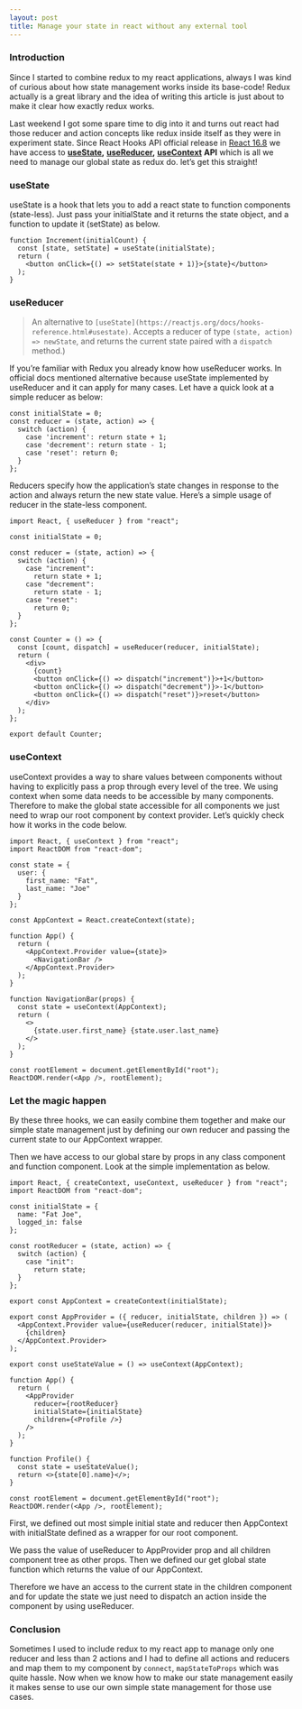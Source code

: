 ```yaml
---
layout: post
title: Manage your state in react without any external tool
---
```


### Introduction

Since I started to combine redux to my react applications, always I was kind of curious about how state management works inside its base-code! Redux actually is a great library and the idea of writing this article is just about to make it clear how exactly redux works.

Last weekend I got some spare time to dig into it and turns out react had those reducer and action concepts like redux inside itself as they were in experiment state. Since React Hooks API official release in [React 16.8](https://reactjs.org/blog/2019/02/06/react-v16.8.0.html) we have access to [**useState**](https://reactjs.org/docs/hooks-reference.html#usestate)**,** [**useReducer**](https://reactjs.org/docs/hooks-reference.html#usereducer)**,** [**useContext**](https://reactjs.org/docs/hooks-reference.html#usecontext) **API** which is all we need to manage our global state as redux do. let’s get this straight!

### useState

useState is a hook that lets you to add a react state to function components (state-less). Just pass your initialState and it returns the state object, and a function to update it (setState) as below.

```
function Increment(initialCount) {  
  const [state, setState] = useState(initialState);  
  return (
    <button onClick={() => setState(state + 1)}>{state}</button>
  );
}
```

### useReducer

> An alternative to `[useState](https://reactjs.org/docs/hooks-reference.html#usestate)`. Accepts a reducer of type `(state, action) => newState`, and returns the current state paired with a `dispatch` method.)

If you’re familiar with Redux you already know how useReducer works. In official docs mentioned alternative because useState implemented by useReducer and it can apply for many cases. Let have a quick look at a simple reducer as below:

```
const initialState = 0;  
const reducer = (state, action) => {  
  switch (action) {  
    case 'increment': return state + 1;  
    case 'decrement': return state - 1;  
    case 'reset': return 0;  
  }  
};
```

Reducers specify how the application’s state changes in response to the action and always return the new state value. Here’s a simple usage of reducer in the state-less component.

```
import React, { useReducer } from "react";

const initialState = 0;

const reducer = (state, action) => {
  switch (action) {
    case "increment":
      return state + 1;
    case "decrement":
      return state - 1;
    case "reset":
      return 0;
  }
};

const Counter = () => {
  const [count, dispatch] = useReducer(reducer, initialState);
  return (
    <div>
      {count}
      <button onClick={() => dispatch("increment")}>+1</button>
      <button onClick={() => dispatch("decrement")}>-1</button>
      <button onClick={() => dispatch("reset")}>reset</button>
    </div>
  );
};

export default Counter;

```

### useContext

useContext provides a way to share values between components without having to explicitly pass a prop through every level of the tree. We using context when some data needs to be accessible by many components. Therefore to make the global state accessible for all components we just need to wrap our root component by context provider. Let’s quickly check how it works in the code below.

```
import React, { useContext } from "react";
import ReactDOM from "react-dom";

const state = {
  user: {
    first_name: "Fat",
    last_name: "Joe"
  }
};

const AppContext = React.createContext(state);

function App() {
  return (
    <AppContext.Provider value={state}>
      <NavigationBar />
    </AppContext.Provider>
  );
}

function NavigationBar(props) {
  const state = useContext(AppContext);
  return (
    <>
      {state.user.first_name} {state.user.last_name}
    </>
  );
}

const rootElement = document.getElementById("root");
ReactDOM.render(<App />, rootElement);
```

### Let the magic happen

By these three hooks, we can easily combine them together and make our simple state management just by defining our own reducer and passing the current state to our AppContext wrapper.

Then we have access to our global stare by props in any class component and function component. Look at the simple implementation as below.

```
import React, { createContext, useContext, useReducer } from "react";
import ReactDOM from "react-dom";

const initialState = {
  name: "Fat Joe",
  logged_in: false
};

const rootReducer = (state, action) => {
  switch (action) {
    case "init":
      return state;
  }
};

export const AppContext = createContext(initialState);

export const AppProvider = ({ reducer, initialState, children }) => (
  <AppContext.Provider value={useReducer(reducer, initialState)}>
    {children}
  </AppContext.Provider>
);

export const useStateValue = () => useContext(AppContext);

function App() {
  return (
    <AppProvider
      reducer={rootReducer}
      initialState={initialState}
      children={<Profile />}
    />
  );
}

function Profile() {
  const state = useStateValue();
  return <>{state[0].name}</>;
}

const rootElement = document.getElementById("root");
ReactDOM.render(<App />, rootElement);

```

First, we defined out most simple initial state and reducer then AppContext with initialState defined as a wrapper for our root component.

We pass the value of useReducer to AppProvider prop and all children component tree as other props. Then we defined our get global state function which returns the value of our AppContext.

Therefore we have an access to the current state in the children component and for update the state we just need to dispatch an action inside the component by using useReducer.

### Conclusion

Sometimes I used to include redux to my react app to manage only one reducer and less than 2 actions and I had to define all actions and reducers and map them to my component by `connect`, `mapStateToProps` which was quite hassle. Now when we know how to make our state management easily it makes sense to use our own simple state management for those use cases.    



